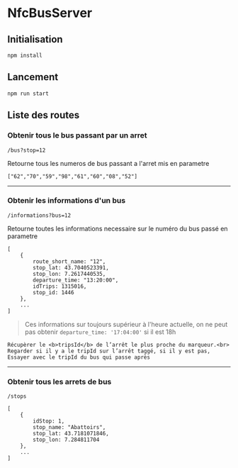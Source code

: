 # NfcBusServer

## Initialisation

```shell
npm install
```

## Lancement

```shell
npm run start
```

## Liste des routes

### Obtenir tous le bus passant par un arret

```shell
/bus?stop=12
```

Retourne tous les numeros de bus passant a l'arret mis en parametre

```shell
["62","70","59","98","61","60","08","52"]
```

---

### Obtenir les informations d'un bus

```shell
/informations?bus=12
```

Retourne toutes les informations necessaire sur le numéro du bus passé en parametre

```shell
[
    {
        route_short_name: "12",
        stop_lat: 43.7040523391, 
        stop_lon: 7.2617440535,
        departure_time: "13:20:00",
        idTrips: 1315016,
        stop_id: 1446
    },
    ...
]
```

> Ces informations sur toujours supérieur à l'heure actuelle, on ne peut pas obtenir `departure_time: '17:04:00'` si il est 18h

```
Récupèrer le <b>tripsId</b> de l’arrêt le plus proche du marqueur.<br> Regarder si il y a le tripId sur l’arrêt taggé, si il y est pas, Essayer avec le tripId du bus qui passe après
```

---

### Obtenir tous les arrets de bus

```shell
/stops
```

```shell
[
    {
        idStop: 1,
        stop_name: "Abattoirs",
        stop_lat: 43.7181071846,
        stop_lon: 7.284811704
    },
    ...
]
```
